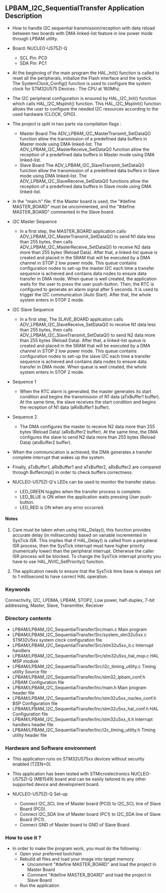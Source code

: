 ## <b>LPBAM_I2C_SequentialTransfer Application Description</b>
-   How to handle I2C sequential transmission/reception with data reload between two boards with
DMA linked-list feature in low power mode through LPBAM utility.

-   Board: NUCLEO-U575ZI-Q
    -   SCL Pin: PC0
    -   SDA Pin: PC1

-   At the beginning of the main program the HAL_Init() function is called to reset
all the peripherals, initialize the Flash interface and the systick. The SystemClock_Config()
function is used to configure the system clock for STM32U575 Devices :
The CPU at 160Mhz.

-   The I2C peripheral configuration is ensured by HAL_I2C_Init() function which calls HAL_I2C_MspInit() function.
This HAL_I2C_MspInit() function allows the user to configure the needed I2C resources according to the used hardware
(CLOCK, GPIO).

-   The project is split in two parts via compilation flags :
    -   Master Board
    The ADV_LPBAM_I2C_MasterTransmit_SetDataQ() function allow the transmission of a predefined data buffers in
    Master mode using DMA linked-list.
    The ADV_LPBAM_I2C_MasterReceive_SetDataQ() function allow the reception of a predefined data buffers in
    Master mode using DMA linked-list.
    -   Slave Board
    The ADV_LPBAM_I2C_SlaveTransmit_SetDataQ() function allow the transmission of a predefined data buffers in
    Slave mode using DMA linked-list.
    The ADV_LPBAM_I2C_SlaveReceive_SetDataQ() functions allow the reception of a predefined data buffers in
    Slave mode using DMA linked-list.

-   In the "main.h" file:
If the Master board is used, the "#define MASTER_BOARD" must be uncommented, and the "#define MASTER_BOARD" commented in
the Slave board.

-   I2C Master Sequence
    -   In a first step, the MASTER_BOARD application calls ADV_LPBAM_I2C_MasterTransmit_SetDataQ() to send N1 data less
    than 255 bytes, then calls ADV_LPBAM_I2C_MasterReceive_SetDataQ() to receive N2 data more than 255 bytes (Reload Data).
    After that, a linked-list queue is created and placed in the SRAM that will be executed by a DMA channel in STOP 2 low
    power mode.
    This queue contains configuration nodes to set-up the master I2C each time a transfer sequence is achieved and contains
    data nodes to ensure data transfer in DMA mode.
    When queue is well created, the application waits for the user to press the user push-button. Then, the RTC is
    configured to generate an alarm signal after 5 seconds. It is used to trigger the I2C communication (Auto Start).
    After that, the whole system enters in STOP 2 mode.

-   I2C Slave Sequence
    -   In a first step, The SLAVE_BOARD application calls ADV_LPBAM_I2C_SlaveReceive_SetDataQ() to receive N1 data less
    than 255 bytes, then calls ADV_LPBAM_I2C_SlaveTransmit_SetDataQ() to send N2 data more than 255 bytes (Reload Data).
    After that, a linked-list queue is created and placed in the SRAM that will be executed by a DMA channel in STOP 2 low
    power mode.
    This queue contains configuration nodes to set-up the slave I2C each time a transfer sequence is achieved
    and contains data nodes to ensure data transfer in DMA mode.
    When queue is well created, the whole system enters in STOP 2 mode.

-   Sequence 1
    -   When the RTC alarm is generated, the master generates its start condition and begins the transmission of N1 data
    (aTxBuffer1 buffer).
    At the same time, the slave receives the start condition and begins the reception of N1 data (aRxBuffer1 buffer).

-   Sequence 2
    -   The DMA configures the master to receive N2 data more than 255 bytes (Reload Data) (aRxBuffer2 buffer).
    At the same time, the DMA configures the slave to send N2 data more than 255 bytes (Reload Data) (atxBuffer2 buffer).

-   When the communication is achieved, the DMA generates a transfer complete interrupt that wakes up the system.

-   Finally, aTxBuffer1, aRxBuffer1 and aTxBuffer2, aRxBuffer2 are compared through Buffercmp() in order to check buffers
correctness.

-   NUCLEO-U575ZI-Q's LEDs can be used to monitor the transfer status:
    -   LED_GREEN toggles when the transfer process is complete.
    -   LED_BLUE is ON when the application waits pressing User push-button.
    -   LED_RED is ON when any error occurred.

#### <b>Notes</b>
 1. Care must be taken when using HAL_Delay(), this function provides accurate delay (in milliseconds)
      based on variable incremented in SysTick ISR. This implies that if HAL_Delay() is called from
      a peripheral ISR process, then the SysTick interrupt must have higher priority (numerically lower)
      than the peripheral interrupt. Otherwise the caller ISR process will be blocked.
      To change the SysTick interrupt priority you have to use HAL_NVIC_SetPriority() function.

 2. The application needs to ensure that the SysTick time base is always set to 1 millisecond
      to have correct HAL operation.

### <b>Keywords</b>

Connectivity, I2C, LPDMA, LPBAM, STOP2, Low power, half-duplex, 7-bit addressing, Master, Slave, Transmitter, Receiver

### <b>Directory contents</b>

-   LPBAM/LPBAM_I2C_SequentialTransfer/Src/main.c                  Main program
-   LPBAM/LPBAM_I2C_SequentialTransfer/Src/system_stm32u5xx.c      STM32U5xx system clock configuration file
-   LPBAM/LPBAM_I2C_SequentialTransfer/Src/stm32u5xx_it.c          Interrupt handlers
-   LPBAM/LPBAM_I2C_SequentialTransfer/Src/stm32u5xx_hal_msp.c     HAL MSP module
-   LPBAM/LPBAM_I2C_SequentialTransfer/Src/i2c_timing_utility.c    Timing utility Source file
-   LPBAM/LPBAM_I2C_SequentialTransfer/Inc/stm32_lpbam_conf.h      LPBAM Configuration file
-   LPBAM/LPBAM_I2C_SequentialTransfer/Inc/main.h                  Main program header file
-   LPBAM/LPBAM_I2C_SequentialTransfer/Inc/stm32u5xx_nucleo_conf.h BSP Configuration file
-   LPBAM/LPBAM_I2C_SequentialTransfer/Inc/stm32u5xx_hal_conf.h    HAL Configuration file
-   LPBAM/LPBAM_I2C_SequentialTransfer/Inc/stm32u5xx_it.h          Interrupt handlers header file
-   LPBAM/LPBAM_I2C_SequentialTransfer/Inc/i2c_timing_utility.h    Timing utility header file


### <b>Hardware and Software environment</b>

-   This application runs on STM32U575xx devices without security enabled (TZEN=0).

-   This application has been tested with STMicroelectronics NUCLEO-U575ZI-Q (MB1549)
    board and can be easily tailored to any other supported device
    and development board.

-   NUCLEO-U575ZI-Q Set-up
    -   Connect I2C_SCL line of Master board (PC0) to I2C_SCL line of Slave Board (PC0).
    -   Connect I2C_SDA line of Master board (PC1) to I2C_SDA line of Slave Board (PC1).
    -   Connect GND of Master board to GND of Slave Board.

### <b>How to use it ?</b>

-   In order to make the program work, you must do the following :
    -   Open your preferred toolchain
    -   Rebuild all files and load your image into target memory
        - Uncomment "#define MASTER_BOARD" and load the project in Master Board
        - Comment "#define MASTER_BOARD" and load the project in Slave Board
    -   Run the application

